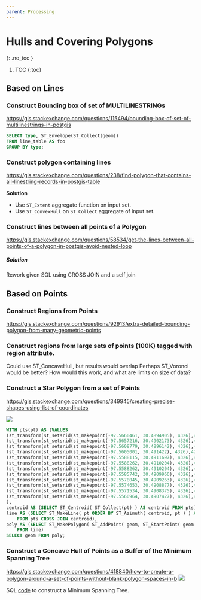 ```yaml
---
parent: Processing
---
```


# Hulls and Covering Polygons
{: .no_toc }

1. TOC
{:toc}

## Based on Lines

### Construct Bounding box of set of MULTILINESTRINGs
<https://gis.stackexchange.com/questions/115494/bounding-box-of-set-of-multilinestrings-in-postgis>
```sql
SELECT type, ST_Envelope(ST_Collect(geom))
FROM line_table AS foo
GROUP BY type;
```

### Construct polygon containing lines
<https://gis.stackexchange.com/questions/238/find-polygon-that-contains-all-linestring-records-in-postgis-table>

**Solution**
* Use `ST_Extent` aggregate function on input set.
* Use `ST_ConvexHull` on `ST_Collect` aggregate of input set.

### Construct lines between all points of a Polygon
<https://gis.stackexchange.com/questions/58534/get-the-lines-between-all-points-of-a-polygon-in-postgis-avoid-nested-loop>

##### Solution
Rework given SQL using CROSS JOIN and a self join

## Based on Points

### Construct Regions from Points
<https://gis.stackexchange.com/questions/92913/extra-detailed-bounding-polygon-from-many-geometric-points>

### Construct regions from large sets of points (100K) tagged with region attribute.

Could use ST_ConcaveHull, but results would overlap
Perhaps ST_Voronoi would be better?  How would this work, and what are limits on size of data?

### Construct a Star Polygon from a set of Points
<https://gis.stackexchange.com/questions/349945/creating-precise-shapes-using-list-of-coordinates>

![](https://i.stack.imgur.com/vUHcU.png)

```sql
WITH pts(pt) AS (VALUES
(st_transform(st_setsrid(st_makepoint(-97.5660461, 30.4894905), 4326),4269) ),
(st_transform(st_setsrid(st_makepoint(-97.5657216, 30.4902173), 4326),4269) ),
(st_transform(st_setsrid(st_makepoint(-97.5608779, 30.4896142), 4326),4269) ),
(st_transform(st_setsrid(st_makepoint(-97.5605001, 30.491422), 4326),4269) ),
(st_transform(st_setsrid(st_makepoint(-97.5588115, 30.4911697), 4326),4269) ),
(st_transform(st_setsrid(st_makepoint(-97.5588262, 30.4910204), 4326),4269) ),
(st_transform(st_setsrid(st_makepoint(-97.5588262, 30.4910204), 4326),4269)),
(st_transform(st_setsrid(st_makepoint(-97.5585742, 30.4909966), 4326),4269)),
(st_transform(st_setsrid(st_makepoint(-97.5578045, 30.4909263), 4326),4269)),
(st_transform(st_setsrid(st_makepoint(-97.5574653, 30.4908877), 4326),4269)),
(st_transform(st_setsrid(st_makepoint(-97.5571534, 30.4908375), 4326),4269)),
(st_transform(st_setsrid(st_makepoint(-97.5560964, 30.4907427), 4326),4269))
),
centroid AS (SELECT ST_Centroid( ST_Collect(pt) ) AS centroid FROM pts),
line AS (SELECT ST_MakeLine( pt ORDER BY ST_Azimuth( centroid, pt ) ) AS geom
    FROM pts CROSS JOIN centroid),
poly AS (SELECT ST_MakePolygon( ST_AddPoint( geom, ST_StartPoint( geom ))) AS geom
    FROM line)
SELECT geom FROM poly;
```
### Construct a Concave Hull of Points as a Buffer of the Minimum Spanning Tree
<https://gis.stackexchange.com/questions/418840/how-to-create-a-polygon-around-a-set-of-points-without-blank-polygon-spaces-in-b>
![](https://i.stack.imgur.com/g7rLC.png)

SQL [code](https://gist.github.com/andrewxhill/13de0618d31893cdc4c5) to construct a Minimum Spanning Tree.
